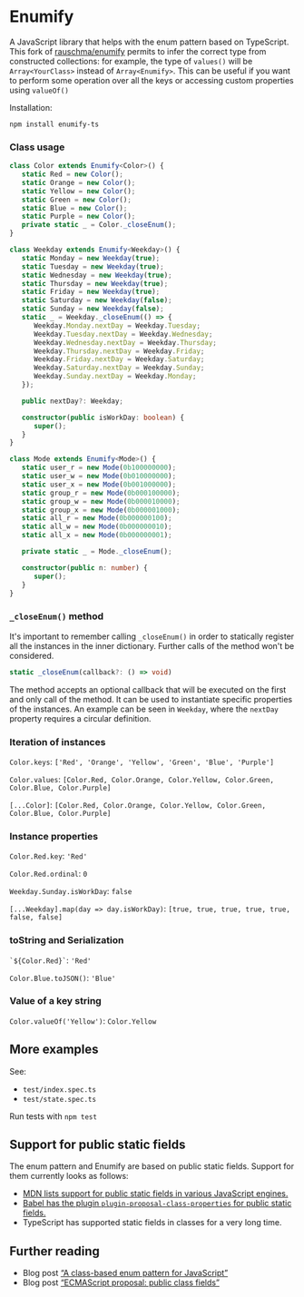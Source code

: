 # Enumify

A JavaScript library that helps with the enum pattern based on TypeScript.
This fork of [rauschma/enumify](https://github.com/rauschma/enumify) permits to infer the correct type from constructed 
collections: for example, the type of `values()` will be `Array<YourClass>` instead of `Array<Enumify>`.
This can be useful if you want to perform some operation over all the keys or accessing custom properties using `valueOf()`

Installation:

```text
npm install enumify-ts
```

### Class usage
```ts
class Color extends Enumify<Color>() {
   static Red = new Color();
   static Orange = new Color();
   static Yellow = new Color();
   static Green = new Color();
   static Blue = new Color();
   static Purple = new Color();
   private static _ = Color._closeEnum();
}
```
```ts
class Weekday extends Enumify<Weekday>() {
   static Monday = new Weekday(true);
   static Tuesday = new Weekday(true);
   static Wednesday = new Weekday(true);
   static Thursday = new Weekday(true);
   static Friday = new Weekday(true);
   static Saturday = new Weekday(false);
   static Sunday = new Weekday(false);
   static _ = Weekday._closeEnum(() => {
      Weekday.Monday.nextDay = Weekday.Tuesday;
      Weekday.Tuesday.nextDay = Weekday.Wednesday;
      Weekday.Wednesday.nextDay = Weekday.Thursday;
      Weekday.Thursday.nextDay = Weekday.Friday;
      Weekday.Friday.nextDay = Weekday.Saturday;
      Weekday.Saturday.nextDay = Weekday.Sunday;
      Weekday.Sunday.nextDay = Weekday.Monday;
   });

   public nextDay?: Weekday;

   constructor(public isWorkDay: boolean) {
      super();
   }
}
```
```ts
class Mode extends Enumify<Mode>() {
   static user_r = new Mode(0b100000000);
   static user_w = new Mode(0b010000000);
   static user_x = new Mode(0b001000000);
   static group_r = new Mode(0b000100000);
   static group_w = new Mode(0b000010000);
   static group_x = new Mode(0b000001000);
   static all_r = new Mode(0b000000100);
   static all_w = new Mode(0b000000010);
   static all_x = new Mode(0b000000001);

   private static _ = Mode._closeEnum();

   constructor(public n: number) {
      super();
   }
}
```
### `_closeEnum()` method
It's important to remember calling `_closeEnum()` in order to statically register all the instances in the inner dictionary. Further calls of the method won't be considered.
```ts
static _closeEnum(callback?: () => void)
```
The method accepts an optional callback that will be executed on the first and only call of the method. It can be used to instantiate specific properties of the instances.
An example can be seen in `Weekday`, where the `nextDay` property requires a circular definition.
### Iteration of instances
`Color.keys`: `['Red', 'Orange', 'Yellow', 'Green', 'Blue', 'Purple']`

`Color.values`: `[Color.Red, Color.Orange, Color.Yellow, Color.Green, Color.Blue, Color.Purple]`

`[...Color]`: `[Color.Red, Color.Orange, Color.Yellow, Color.Green, Color.Blue, Color.Purple]`

### Instance properties
`Color.Red.key`: `'Red'`

`Color.Red.ordinal`: `0`

`Weekday.Sunday.isWorkDay`: `false`

`[...Weekday].map(day => day.isWorkDay)`: `[true, true, true, true, true, false, false]`
### toString and Serialization
`` `${Color.Red}` ``: `'Red'`

`Color.Blue.toJSON()`: `'Blue'`

### Value of a key string
`Color.valueOf('Yellow')`: `Color.Yellow`

## More examples

See:

* `test/index.spec.ts`
* `test/state.spec.ts`

Run tests with `npm test`

## Support for public static fields

The enum pattern and Enumify are based on public static fields. Support for them currently looks as follows:

* [MDN lists support for public static fields in various JavaScript engines.](https://developer.mozilla.org/en-US/docs/Web/JavaScript/Reference/Classes/Class_fields#Browser_compatibility)
* [Babel has the plugin `plugin-proposal-class-properties` for public static fields.](https://babeljs.io/docs/en/babel-plugin-proposal-class-properties)
* TypeScript has supported static fields in classes for a very long time.

## Further reading

* Blog post [“A class-based enum pattern for JavaScript”](https://2ality.com/2020/01/enum-pattern.html)
* Blog post [“ECMAScript proposal: public class fields”](https://2ality.com/2019/07/public-class-fields.html)
